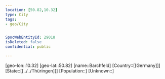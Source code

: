 ```yaml
---
location: [50.82,10.32]
type: City
tags:
- geo/City


SpocWebEntityId: 29018
isDeleted: false
confidential: public

---
```

[geo-lon::10.32]
[geo-lat::50.82]
[name::Barchfeld]
[Country::[[Germany]]]
[State::[[../../Thüringen]]]
[Population::]
[Unknown::]

